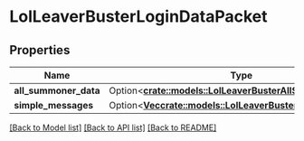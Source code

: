 # LolLeaverBusterLoginDataPacket

## Properties

Name | Type | Description | Notes
------------ | ------------- | ------------- | -------------
**all_summoner_data** | Option<[**crate::models::LolLeaverBusterAllSummonerData**](LolLeaverBusterAllSummonerData.md)> |  | [optional]
**simple_messages** | Option<[**Vec<crate::models::LolLeaverBusterSimpleMessage>**](LolLeaverBusterSimpleMessage.md)> |  | [optional]

[[Back to Model list]](../README.md#documentation-for-models) [[Back to API list]](../README.md#documentation-for-api-endpoints) [[Back to README]](../README.md)


